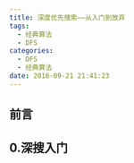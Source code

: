 ```yaml
---
title: 深度优先搜索——从入门到放弃
tags:
  - 经典算法
  - DFS
categories:
  - DFS
  - 经典算法
date: 2016-09-21 21:41:23
---
```


## 前言


<!--more-->

## 0.深搜入门
